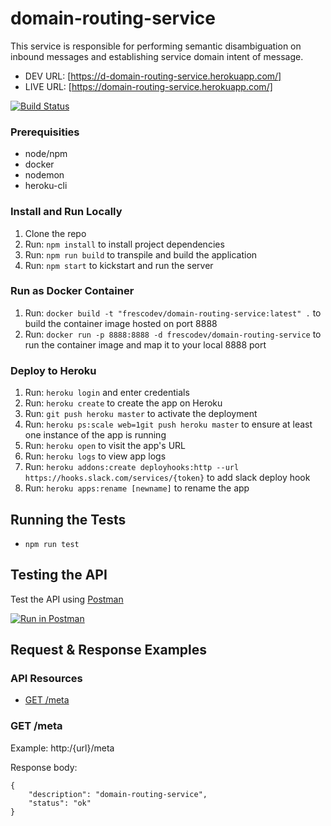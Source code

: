 # domain-routing-service

This service is responsible for performing semantic disambiguation on inbound messages and establishing service domain intent of message. 

* DEV URL: [https://d-domain-routing-service.herokuapp.com/]
* LIVE URL: [https://domain-routing-service.herokuapp.com/]

[![Build Status](https://travis-ci.org/FrescoDev/domain-routing-service.svg?branch=master)](https://travis-ci.org/FrescoDev/domain-routing-service)

### Prerequisities

* node/npm
* docker
* nodemon
* heroku-cli

### Install and Run Locally

1. Clone the repo
2. Run: ```npm install``` to install project dependencies
3. Run: ```npm run build``` to transpile and build the application
4. Run: ```npm start``` to kickstart and run the server

### Run as Docker Container

1. Run: ```docker build -t "frescodev/domain-routing-service:latest" .``` to build the container image hosted on port 8888
2. Run: ```docker run -p 8888:8888 -d frescodev/domain-routing-service``` to run the container image and map it to your local 8888 port

### Deploy to Heroku

1. Run: ```heroku login``` and enter credentials
2. Run: ```heroku create``` to create the app on Heroku
3. Run: ```git push heroku master``` to activate the deployment
4. Run: ```heroku ps:scale web=1git push heroku master``` to ensure at least one instance of the app is running
5. Run: ```heroku open``` to visit the app's URL
6. Run: ```heroku logs``` to view app logs
7. Run: ```heroku addons:create deployhooks:http --url https://hooks.slack.com/services/{token}``` to add slack deploy hook
8. Run: ```heroku apps:rename [newname]``` to rename the app

## Running the Tests

- ```npm run test```

## Testing the API

Test the API using [Postman](https://www.getpostman.com/collections/{id})

[![Run in Postman](https://run.pstmn.io/button.svg)](https://app.getpostman.com/run-collection/{id})

## Request & Response Examples

### API Resources

  - [GET /meta](#get-meta)

### GET /meta

Example: http:/{url}/meta

Response body:

    {
        "description": "domain-routing-service",
        "status": "ok"
    }
